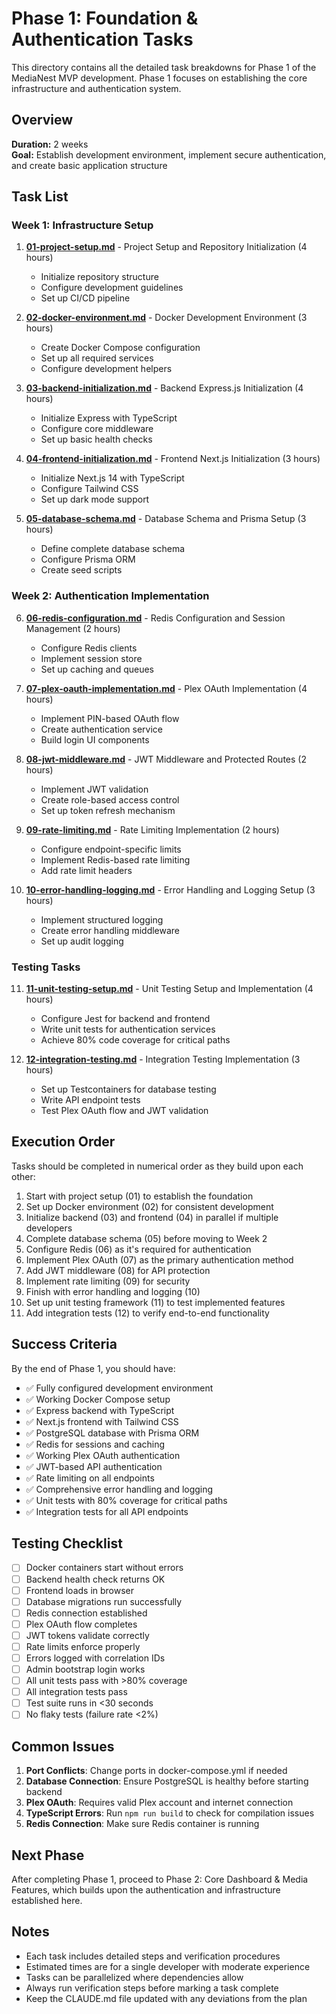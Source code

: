 # Phase 1: Foundation & Authentication Tasks

This directory contains all the detailed task breakdowns for Phase 1 of the MediaNest MVP development. Phase 1 focuses on establishing the core infrastructure and authentication system.

## Overview

**Duration:** 2 weeks  
**Goal:** Establish development environment, implement secure authentication, and create basic application structure

## Task List

### Week 1: Infrastructure Setup

1. **[01-project-setup.md](./01-project-setup.md)** - Project Setup and Repository Initialization (4 hours)
   - Initialize repository structure
   - Configure development guidelines
   - Set up CI/CD pipeline

2. **[02-docker-environment.md](./02-docker-environment.md)** - Docker Development Environment (3 hours)
   - Create Docker Compose configuration
   - Set up all required services
   - Configure development helpers

3. **[03-backend-initialization.md](./03-backend-initialization.md)** - Backend Express.js Initialization (4 hours)
   - Initialize Express with TypeScript
   - Configure core middleware
   - Set up basic health checks

4. **[04-frontend-initialization.md](./04-frontend-initialization.md)** - Frontend Next.js Initialization (3 hours)
   - Initialize Next.js 14 with TypeScript
   - Configure Tailwind CSS
   - Set up dark mode support

5. **[05-database-schema.md](./05-database-schema.md)** - Database Schema and Prisma Setup (3 hours)
   - Define complete database schema
   - Configure Prisma ORM
   - Create seed scripts

### Week 2: Authentication Implementation

6. **[06-redis-configuration.md](./06-redis-configuration.md)** - Redis Configuration and Session Management (2 hours)
   - Configure Redis clients
   - Implement session store
   - Set up caching and queues

7. **[07-plex-oauth-implementation.md](./07-plex-oauth-implementation.md)** - Plex OAuth Implementation (4 hours)
   - Implement PIN-based OAuth flow
   - Create authentication service
   - Build login UI components

8. **[08-jwt-middleware.md](./08-jwt-middleware.md)** - JWT Middleware and Protected Routes (2 hours)
   - Implement JWT validation
   - Create role-based access control
   - Set up token refresh mechanism

9. **[09-rate-limiting.md](./09-rate-limiting.md)** - Rate Limiting Implementation (2 hours)
   - Configure endpoint-specific limits
   - Implement Redis-based rate limiting
   - Add rate limit headers

10. **[10-error-handling-logging.md](./10-error-handling-logging.md)** - Error Handling and Logging Setup (3 hours)
    - Implement structured logging
    - Create error handling middleware
    - Set up audit logging

### Testing Tasks

11. **[11-unit-testing-setup.md](./11-unit-testing-setup.md)** - Unit Testing Setup and Implementation (4 hours)
    - Configure Jest for backend and frontend
    - Write unit tests for authentication services
    - Achieve 80% code coverage for critical paths

12. **[12-integration-testing.md](./12-integration-testing.md)** - Integration Testing Implementation (3 hours)
    - Set up Testcontainers for database testing
    - Write API endpoint tests
    - Test Plex OAuth flow and JWT validation

## Execution Order

Tasks should be completed in numerical order as they build upon each other:

1. Start with project setup (01) to establish the foundation
2. Set up Docker environment (02) for consistent development
3. Initialize backend (03) and frontend (04) in parallel if multiple developers
4. Complete database schema (05) before moving to Week 2
5. Configure Redis (06) as it's required for authentication
6. Implement Plex OAuth (07) as the primary authentication method
7. Add JWT middleware (08) for API protection
8. Implement rate limiting (09) for security
9. Finish with error handling and logging (10)
10. Set up unit testing framework (11) to test implemented features
11. Add integration tests (12) to verify end-to-end functionality

## Success Criteria

By the end of Phase 1, you should have:

- ✅ Fully configured development environment
- ✅ Working Docker Compose setup
- ✅ Express backend with TypeScript
- ✅ Next.js frontend with Tailwind CSS
- ✅ PostgreSQL database with Prisma ORM
- ✅ Redis for sessions and caching
- ✅ Working Plex OAuth authentication
- ✅ JWT-based API authentication
- ✅ Rate limiting on all endpoints
- ✅ Comprehensive error handling and logging
- ✅ Unit tests with 80% coverage for critical paths
- ✅ Integration tests for all API endpoints

## Testing Checklist

- [ ] Docker containers start without errors
- [ ] Backend health check returns OK
- [ ] Frontend loads in browser
- [ ] Database migrations run successfully
- [ ] Redis connection established
- [ ] Plex OAuth flow completes
- [ ] JWT tokens validate correctly
- [ ] Rate limits enforce properly
- [ ] Errors logged with correlation IDs
- [ ] Admin bootstrap login works
- [ ] All unit tests pass with >80% coverage
- [ ] All integration tests pass
- [ ] Test suite runs in <30 seconds
- [ ] No flaky tests (failure rate <2%)

## Common Issues

1. **Port Conflicts**: Change ports in docker-compose.yml if needed
2. **Database Connection**: Ensure PostgreSQL is healthy before starting backend
3. **Plex OAuth**: Requires valid Plex account and internet connection
4. **TypeScript Errors**: Run `npm run build` to check for compilation issues
5. **Redis Connection**: Make sure Redis container is running

## Next Phase

After completing Phase 1, proceed to Phase 2: Core Dashboard & Media Features, which builds upon the authentication and infrastructure established here.

## Notes

- Each task includes detailed steps and verification procedures
- Estimated times are for a single developer with moderate experience
- Tasks can be parallelized where dependencies allow
- Always run verification steps before marking a task complete
- Keep the CLAUDE.md file updated with any deviations from the plan
